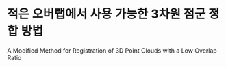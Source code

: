 # 적은 오버랩에서 사용 가능한 3차원 점군 정합 방법

A Modified Method for Registration of 3D Point Clouds with a Low Overlap Ratio